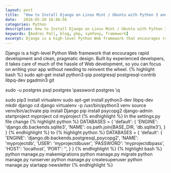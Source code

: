 ```yaml
---
layout: post
title:  "How to Install Django on Linux Mint / Ubuntu with Python 3 and PostgreSQL"
date:   2016-05-20 16:46:56
categories: Python
description: How to Install Django on Linux Mint / Ubuntu with Python 3 and PostgreSQL
keywords: [Andrei Pall, blog, php, symfony, framework]
excerpt: Django is a high-level Python Web framework that encourages rapid development and clean, pragmatic design. Built by experienced developers, it takes care of much of the hassle of Web development, so you can focus on writing your app without needing to reinvent the wheel.
---
```


Django is a high-level Python Web framework that encourages rapid development and clean, pragmatic design. Built by experienced developers, it takes care of much of the hassle of Web development, so you can focus on writing your app without needing to reinvent the wheel.
{% highlight bash %}
sudo apt-get install python3-pip postgresql postgresql-contrib libpq-dev pgadmin3  git

sudo -u postgres psql postgres
\password postgres
\q

sudo pip3 install virtualenv
sudo apt-get install python3-dev libpq-dev
mkdir django
cd django
virtualenv -p /usr/bin/python3 venv
source venv/bin/activate
pip install Django
pip install psycopg2
django-admin startproject myproject
cd myproject
{% endhighlight %}
In the settings.py file change
{% highlight python %}
DATABASES = {
    'default': {
        'ENGINE': 'django.db.backends.sqlite3',
        'NAME': os.path.join(BASE_DIR, 'db.sqlite3'),
    }
}
{% endhighlight %}
to
{% highlight python %}
DATABASES = {
    'default': {
        'ENGINE': 'django.db.backends.postgresql_psycopg2',
        'NAME': 'myprojectdb',
	'USER': 'myprojectdbuser',
	'PASSWORD': 'myprojectdbpass',
	'HOST': 'localhost',
	'PORT': '',
    }
}
{% endhighlight %}
{% highlight bash %}
python manage.py makemigrations
python manage.py migrate
python manage.py runserver
python manage.py createsuperuser
python manage.py startapp newsletter
{% endhighlight %}






